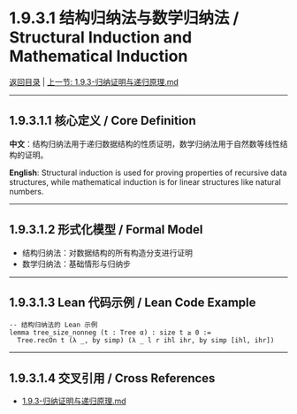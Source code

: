 # 1.9.3.1 结构归纳法与数学归纳法 / Structural Induction and Mathematical Induction

[返回目录](../CONTINUOUS_PROGRESS.md) | [上一节: 1.9.3-归纳证明与递归原理.md](1.9.3-归纳证明与递归原理.md)

---

## 1.9.3.1.1 核心定义 / Core Definition

**中文**：结构归纳法用于递归数据结构的性质证明，数学归纳法用于自然数等线性结构的证明。

**English**: Structural induction is used for proving properties of recursive data structures, while mathematical induction is for linear structures like natural numbers.

---

## 1.9.3.1.2 形式化模型 / Formal Model

- 结构归纳法：对数据结构的所有构造分支进行证明
- 数学归纳法：基础情形与归纳步

---

## 1.9.3.1.3 Lean 代码示例 / Lean Code Example

```lean
-- 结构归纳法的 Lean 示例
lemma tree_size_nonneg (t : Tree α) : size t ≥ 0 :=
  Tree.recOn t (λ _, by simp) (λ _ l r ihl ihr, by simp [ihl, ihr])
```

---

## 1.9.3.1.4 交叉引用 / Cross References

- [1.9.3-归纳证明与递归原理.md](1.9.3-归纳证明与递归原理.md)
